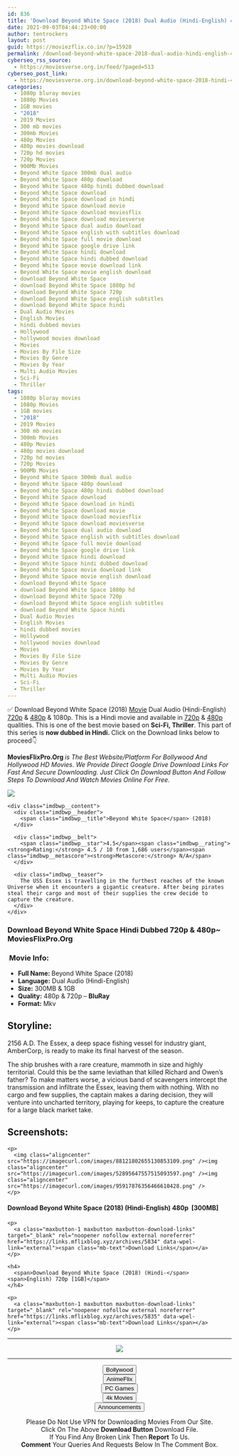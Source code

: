 ```yaml
---
id: 836
title: 'Download Beyond White Space (2018) Dual Audio (Hindi-English) 480p [300MB] || 720p [1GB]'
date: 2021-09-03T04:44:23+00:00
author: tentrockers
layout: post
guid: https://moviezflix.co.in/?p=15928
permalink: /download-beyond-white-space-2018-dual-audio-hindi-english-480p-300mb-720p-1gb/
cyberseo_rss_source:
  - https://moviesverse.org.in/feed/?paged=513
cyberseo_post_link:
  - https://moviesverse.org.in/download-beyond-white-space-2018-hindi-480p-720p/
categories:
  - 1080p bluray movies
  - 1080p Movies
  - 1GB movies
  - "2018"
  - 2019 Movies
  - 300 mb movies
  - 300mb Movies
  - 480p Movies
  - 480p movies download
  - 720p hd movies
  - 720p Movies
  - 900Mb Movies
  - Beyond White Space 300mb dual audio
  - Beyond White Space 480p download
  - Beyond White Space 480p hindi dubbed download
  - Beyond White Space download
  - Beyond White Space download in hindi
  - Beyond White Space download movie
  - Beyond White Space download moviesflix
  - Beyond White Space download moviesverse
  - Beyond White Space dual audio download
  - Beyond White Space english with subtitles download
  - Beyond White Space full movie download
  - Beyond White Space google drive link
  - Beyond White Space hindi download
  - Beyond White Space hindi dubbed download
  - Beyond White Space movie download link
  - Beyond White Space movie english download
  - download Beyond White Space
  - download Beyond White Space 1080p hd
  - download Beyond White Space 720p
  - download Beyond White Space english subtitles
  - download Beyond White Space hindi
  - Dual Audio Movies
  - English Movies
  - hindi dubbed movies
  - Hollywood
  - hollywood movies download
  - Movies
  - Movies By File Size
  - Movies By Genre
  - Movies By Year
  - Multi Audio Movies
  - Sci-Fi
  - Thriller
tags:
  - 1080p bluray movies
  - 1080p Movies
  - 1GB movies
  - "2018"
  - 2019 Movies
  - 300 mb movies
  - 300mb Movies
  - 480p Movies
  - 480p movies download
  - 720p hd movies
  - 720p Movies
  - 900Mb Movies
  - Beyond White Space 300mb dual audio
  - Beyond White Space 480p download
  - Beyond White Space 480p hindi dubbed download
  - Beyond White Space download
  - Beyond White Space download in hindi
  - Beyond White Space download movie
  - Beyond White Space download moviesflix
  - Beyond White Space download moviesverse
  - Beyond White Space dual audio download
  - Beyond White Space english with subtitles download
  - Beyond White Space full movie download
  - Beyond White Space google drive link
  - Beyond White Space hindi download
  - Beyond White Space hindi dubbed download
  - Beyond White Space movie download link
  - Beyond White Space movie english download
  - download Beyond White Space
  - download Beyond White Space 1080p hd
  - download Beyond White Space 720p
  - download Beyond White Space english subtitles
  - download Beyond White Space hindi
  - Dual Audio Movies
  - English Movies
  - hindi dubbed movies
  - Hollywood
  - hollywood movies download
  - Movies
  - Movies By File Size
  - Movies By Genre
  - Movies By Year
  - Multi Audio Movies
  - Sci-Fi
  - Thriller
---
```

<div class="thecontent clearfix">
  <p>
    ✅ Download Beyond White Space (2018) <a href="https://moviesverse.org.in/category/movies/" data-wpel-link="internal">Movie</a> Dual Audio (Hindi-English) <a href="https://moviesverse.org.in/720p-movies/" data-wpel-link="internal">720p</a>&nbsp;&&nbsp;<a href="https://moviesverse.org.in/480p-movies/" data-wpel-link="internal">480p</a> & 1080p. This is a Hindi movie and available in <a href="https://moviesverse.org.in/720p-movies/" data-wpel-link="internal">720p</a>&nbsp;&&nbsp;<a href="https://moviesverse.org.in/480p-movies/" data-wpel-link="internal">480p</a> qualities. This is one of the best movie based on <strong>Sci-Fi, Thriller</strong>. This part of this series is <strong>now dubbed in <span>Hindi.&nbsp;</span></strong><span>Click on the Download links below to proceed👇</span>
  </p>
  
  <p>
    <strong><span>MoviesFlixPro.Org&nbsp;</span></strong><em>is The Best Website/Platform For Bollywood And Hollywood HD Movies. We Provide Direct Google Drive Download Links For Fast And Secure Downloading. Just Click On Download Button And Follow Steps To&nbsp;Download And Watch Movies Online For Free.</em>
  </p>
  
  <div class="imdbwp imdbwp--movie dark">
    <div class="imdbwp__thumb">
      <a class="imdbwp__link" target="_blank" title="Beyond White Space" href="https://www.imdb.com/title/tt1977094/" rel="nofollow external noopener noreferrer" data-wpel-link="external"><img class="imdbwp__img" src="https://m.media-amazon.com/images/M/MV5BOWYzNTUxNjQtNGNjMy00Yzc1LWEyNzItOWQ2MWFjZGRmOTcxXkEyXkFqcGdeQXVyNTM3MDMyMDQ@._V1_SX300.jpg" /></a>
    </div>
    
    <div class="imdbwp__content">
      <div class="imdbwp__header">
        <span class="imdbwp__title">Beyond White Space</span> (2018)
      </div>
      
      <div class="imdbwp__belt">
        <span class="imdbwp__star">4.5</span><span class="imdbwp__rating"><strong>Rating:</strong> 4.5 / 10 from 1,686 users</span><span class="imdbwp__metascore"><strong>Metascore:</strong> N/A</span>
      </div>
      
      <div class="imdbwp__teaser">
        The USS Essex is travelling in the furthest reaches of the known Universe when it encounters a gigantic creature. After being pirates steal their cargo and most of their supplies the crew decide to capture the creature.
      </div>
    </div>
  </div>
  
  <h3>
    <span>Download Beyond White Space Hindi Dubbed 720p & 480p~ MoviesFlixPro.Org</span>
  </h3>
  
  <h3>
    <span>&nbsp;Movie Info:&nbsp;</span>
  </h3>
  
  <ul>
    <li>
      <strong>Full Name: </strong>Beyond White Space (2018)
    </li>
    <li>
      <strong>Language:</strong> Dual Audio (Hindi-English)
    </li>
    <li>
      <strong>Size:</strong> 300MB & 1GB
    </li>
    <li>
      <strong>Quality:</strong> 480p & 720p – <span><strong>BluRay</strong></span>
    </li>
    <li>
      <strong>Format:</strong>&nbsp;Mkv
    </li>
  </ul>
  
  <h2>
    <span>Storyline:</span>
  </h2>
  
  <p>
    2156 A.D. The Essex, a deep space fishing vessel for industry giant, AmberCorp, is ready to make its final harvest of the season.
  </p>
  
  <div>
    The ship brushes with a rare creature, mammoth in size and highly territorial. Could this be the same leviathan that killed Richard and Owen’s father? To make matters worse, a vicious band of scavengers intercept the transmission and infiltrate the Essex, leaving them with nothing. With no cargo and few supplies, the captain makes a daring decision, they will venture into uncharted territory, playing for keeps, to capture the creature for a large black market take.
  </div>
  
  <div class="summary_text">
    <h2>
      <span>Screenshots:</span>
    </h2>
    
    <p>
      <img class="aligncenter" src="https://imagecurl.com/images/88121802655130853109.png" /><img class="aligncenter" src="https://imagecurl.com/images/52895647557515093597.png" /><img class="aligncenter" src="https://imagecurl.com/images/95917876356466610428.png" />
    </p>
  </div>
  
  <div class="inline canwrap">
    <h4>
      <span>Download Beyond White Space (2018) (Hindi-English) </span><span>480p&nbsp; [300MB]</span>
    </h4>
    
    <p>
      <a class="maxbutton-1 maxbutton maxbutton-download-links" target="_blank" rel="noopener nofollow external noreferrer" href="https://links.mflixblog.xyz/archives/5834" data-wpel-link="external"><span class="mb-text">Download Links</span></a>
    </p>
    
    <h4>
      <span>Download Beyond White Space (2018) (Hindi-</span><span>English) 720p [1GB]</span>
    </h4>
    
    <p>
      <a class="maxbutton-1 maxbutton maxbutton-download-links" target="_blank" rel="noopener nofollow external noreferrer" href="https://links.mflixblog.xyz/archives/5835" data-wpel-link="external"><span class="mb-text">Download Links</span></a>
    </p>
  </div>
</div>

<center>
  </p> 
  
  <hr />
  
  <p>
    <a href="http://gdrivepro.xyz/join.php" data-wpel-link="external" target="_blank" rel="nofollow external noopener noreferrer"><img src="https://i.imgur.com/FhMdWdW.png" /></a>
  </p>
  
  <hr />
  
  <p>
    <a href="https://dogemovies.xyz" target="_blank" data-wpel-link="external" rel="nofollow external noopener noreferrer"><button class="button button5">Bollywood</button></a><br /> <a href="https://animeflix.in" target="_blank" data-wpel-link="external" rel="nofollow external noopener noreferrer"><button class="button button5">AnimeFlix</button></a><br /> <a href="https://gamesflix.net/" target="_blank" data-wpel-link="external" rel="nofollow external noopener noreferrer"><button class="button button5">PC Games</button></a><br /> <a href="https://uhdmovies.in" target="_blank" data-wpel-link="external" rel="nofollow external noopener noreferrer"><button class="button button5">4k Movies</button></a><br /> <a href="https://moviesverse.org.in/announcements/" target="_blank" data-wpel-link="internal" rel="noopener"><button class="button button5">Announcements</button></a>
  </p>
  
  <div class="alert alert-danger">
    Please Do Not Use VPN for Downloading Movies From Our Site.
  </div>
  
  <div class="alert alert-success">
    Click On The Above <strong>Download Button</strong> Download File.
  </div>
  
  <div class="alert alert-warning">
    If You Find Any Broken Link Then <strong>Report</strong> To Us.
  </div>
  
  <div class="alert alert-info">
    <strong>Comment</strong> Your Queries And Requests Below In The Comment Box.
  </div>
  
  <p>
    </center>
  </p>